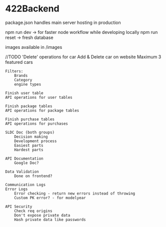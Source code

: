 # 422Backend

package.json handles main server hosting in production

npm run dev -> for faster node workflow while developing locally
npm run reset -> fresh database

images available in /images 

//TODO
    'Delete' operations for car
    Add & Delete car on website
    Maximum 3 featured cars

    Filters:
        Brands
        Category
        engine types
    
    Finish user table
    API operations for user tables

    Finish package tables
    API operations for package tables

    Finish purchase tables
    API operations for purchases

    SLDC Doc (both groups)
        Decision making
        Development process
        Easiest parts
        Hardest parts

    API Documentation
        Google Doc?

    Data Validation
        Done on frontend?

    Communication Logs
    Error Logs
        Error checking - return new errors instead of throwing
        Custom PK error? - for modelyear

    API Security
        Check req origins
        Don't expose private data
        Hash private data like passwords